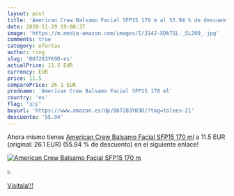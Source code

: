 ```yaml
---
layout: post
title: 'American Crew Balsamo Facial SFP15 170 m al 55.94 % de descuento'
date: 2020-11-29 19:08:37
image: 'https://m.media-amazon.com/images/I/314J-XDk7SL._SL200_.jpg'
comments: true
category: ofertas
author: ring
slug: 'B07283YK9D-es'
actualPrice: 11.5 EUR
currency: EUR
price: 11.5
comparePrice: 26.1 EUR
prodname: 'American Crew Balsamo Facial SFP15 170 ml'
country: 'es'
flag: '🇪🇸'
buyurl: 'https://www.amazon.es/dp/B07283YK9D/?tag=tolees-21'
descuento: '55.94'
---
```


Ahora mismo tienes [American Crew Balsamo Facial SFP15 170 ml](https://www.amazon.es/dp/B07283YK9D/?tag=tolees-21) a 11.5 EUR (original: 26.1 EUR) (55.94 %  de descuento) en el siguiente enlace!

[![American Crew Balsamo Facial SFP15 170 m](https://m.media-amazon.com/images/I/314J-XDk7SL._SL200_.jpg)](https://www.amazon.es/dp/B07283YK9D/?tag=tolees-21)

ℹ️:


[Visítala!!!](https://www.amazon.es/dp/B07283YK9D/?tag=tolees-21)
